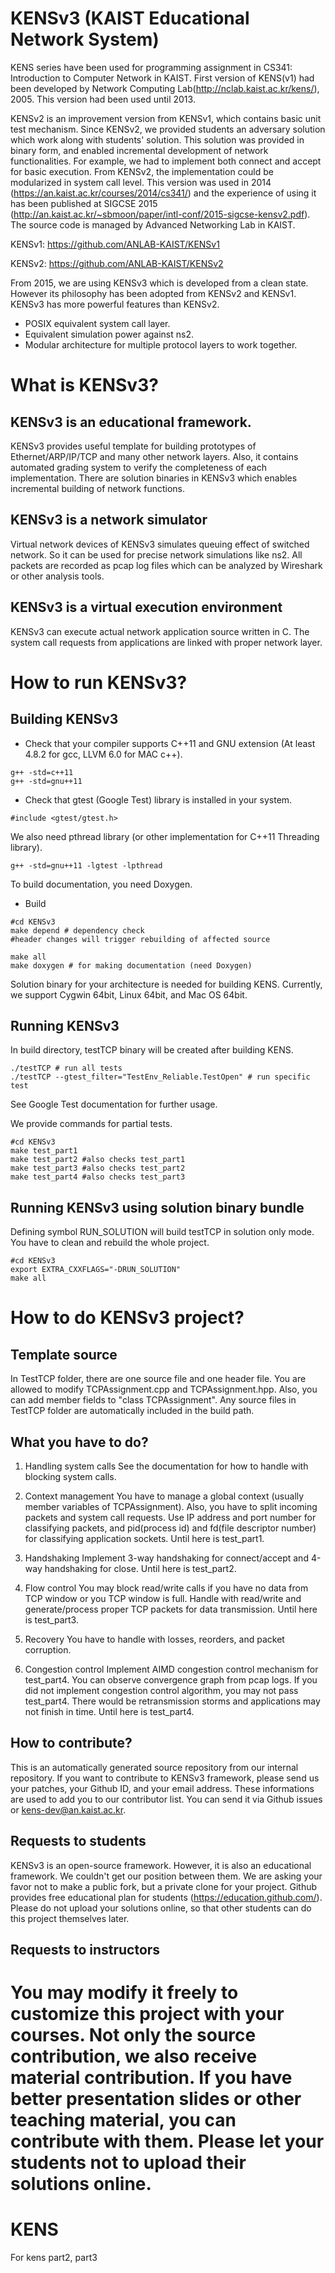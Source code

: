 # KENSv3 (KAIST Educational Network System)

KENS series have been used for programming assignment in CS341: Introduction to Computer Network in KAIST.
First version of KENS(v1) had been developed by Network Computing Lab(http://nclab.kaist.ac.kr/kens/), 2005.
This version had been used until 2013.

KENSv2 is an improvement version from KENSv1, which contains basic unit test mechanism.
Since KENSv2, we provided students an adversary solution which work along with students' solution.
This solution was provided in binary form, and enabled incremental development of network functionalities.
For example, we had to implement both connect and accept for basic execution.
From KENSv2, the implementation could be modularized in system call level.
This version was used in 2014 (https://an.kaist.ac.kr/courses/2014/cs341/) and the experience of using it
has been published at SIGCSE 2015 (http://an.kaist.ac.kr/~sbmoon/paper/intl-conf/2015-sigcse-kensv2.pdf).
The source code is managed by Advanced Networking Lab in KAIST.

KENSv1:
https://github.com/ANLAB-KAIST/KENSv1

KENSv2:
https://github.com/ANLAB-KAIST/KENSv2

From 2015, we are using KENSv3 which is developed from a clean state.
However its philosophy has been adopted from KENSv2 and KENSv1.
KENSv3 has more powerful features than KENSv2.
 
 - POSIX equivalent system call layer.
 - Equivalent simulation power against ns2.
 - Modular architecture for multiple protocol layers to work together.

# What is KENSv3?
## KENSv3 is an educational framework.
KENSv3 provides useful template for building prototypes of
Ethernet/ARP/IP/TCP and many other network layers.
Also, it contains automated grading system to verify the completeness of each implementation.
There are solution binaries in KENSv3 which enables incremental building of network functions.

## KENSv3 is a network simulator
Virtual network devices of KENSv3 simulates queuing effect of switched network.
So it can be used for precise network simulations like ns2.
All packets are recorded as pcap log files which can be analyzed by Wireshark or other analysis tools.

## KENSv3 is a virtual execution environment
KENSv3 can execute actual network application source written in C.
The system call requests from applications are linked with proper network layer.

# How to run KENSv3?

## Building KENSv3
* Check that your compiler supports C++11 and GNU extension (At least 4.8.2 for gcc, LLVM 6.0 for MAC c++).
~~~~~~~~~~~~~{.sh}
g++ -std=c++11
g++ -std=gnu++11
~~~~~~~~~~~~~

* Check that gtest (Google Test) library is installed in your system.
~~~~~~~~~~~~~{.cpp}
#include <gtest/gtest.h>
~~~~~~~~~~~~~
We also need pthread library (or other implementation for C++11 Threading library).
~~~~~~~~~~~~~{.sh}
g++ -std=gnu++11 -lgtest -lpthread
~~~~~~~~~~~~~
To build documentation, you need Doxygen.

* Build
~~~~~~~~~~~~~{.sh}
#cd KENSv3
make depend # dependency check
#header changes will trigger rebuilding of affected source

make all
make doxygen # for making documentation (need Doxygen)
~~~~~~~~~~~~~

Solution binary for your architecture is needed for building KENS.
Currently, we support Cygwin 64bit, Linux 64bit, and Mac OS 64bit.

## Running KENSv3
In build directory, testTCP binary will be created after building KENS.
~~~~~~~~~~~~~{.sh}
./testTCP # run all tests
./testTCP --gtest_filter="TestEnv_Reliable.TestOpen" # run specific test
~~~~~~~~~~~~~
See Google Test documentation for further usage.

We provide commands for partial tests.
~~~~~~~~~~~~~{.sh}
#cd KENSv3
make test_part1
make test_part2 #also checks test_part1
make test_part3 #also checks test_part2
make test_part4 #also checks test_part3
~~~~~~~~~~~~~

## Running KENSv3 using solution binary bundle
Defining symbol RUN_SOLUTION will build testTCP in solution only mode.
You have to clean and rebuild the whole project.
~~~~~~~~~~~~~{.sh}
#cd KENSv3
export EXTRA_CXXFLAGS="-DRUN_SOLUTION"
make all
~~~~~~~~~~~~~

# How to do KENSv3 project?
## Template source
In TestTCP folder, there are one source file and one header file.
You are allowed to modify TCPAssignment.cpp and TCPAssignment.hpp.
Also, you can add member fields to "class TCPAssignment".
Any source files in TestTCP folder are automatically included in the build path.

## What you have to do?
1. Handling system calls
See the documentation for how to handle with blocking system calls.

2. Context management
You have to manage a global context (usually member variables of TCPAssignment).
Also, you have to split incoming packets and system call requests.
Use IP address and port number for classifying packets,
and pid(process id) and fd(file descriptor number) for classifying application sockets.
Until here is test_part1.

3. Handshaking
Implement 3-way handshaking for connect/accept and
4-way handshaking for close.
Until here is test_part2.

3. Flow control
You may block read/write calls if you have no data from TCP window or you TCP window is full.
Handle with read/write and generate/process proper TCP packets for data transmission.
Until here is test_part3.

4. Recovery
You have to handle with losses, reorders, and packet corruption.

5. Congestion control
Implement AIMD congestion control mechanism for test_part4.
You can observe convergence graph from pcap logs.
If you did not implement congestion control algorithm, you may not pass test_part4.
There would be retransmission storms and applications may not finish in time.
Until here is test_part4.

## How to contribute?
This is an automatically generated source repository from our internal repository.
If you want to contribute to KENSv3 framework,
please send us your patches, your Github ID, and your email address.
These informations are used to add you to our contributor list.
You can send it via Github issues or kens-dev@an.kaist.ac.kr.

## Requests to students
KENSv3 is an open-source framework. However, it is also an educational framework.
We couldn't get our position between them.
We are asking your favor not to make a public fork, but a private clone for your project.
Github provides free educational plan for students (https://education.github.com/).
Please do not upload your solutions online, so that other students can do this project themselves later.

## Requests to instructors
You may modify it freely to customize this project with your courses.
Not only the source contribution, we also receive material contribution.
If you have better presentation slides or other teaching material, you can contribute with them.
Please let your students not to upload their solutions online.
=======
# KENS
For kens part2, part3
